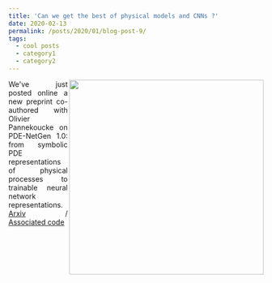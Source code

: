 ```yaml
---
title: 'Can we get the best of physical models and CNNs ?'
date: 2020-02-13
permalink: /posts/2020/01/blog-post-9/
tags:
  - cool posts
  - category1
  - category2
---
```


<div style="text-align: justify"> 
<img src="https://rfablet.github.io/images/figPDENetGen_Burgers202002.jpg" width="384" align ="right">
  We've just posted online a new preprint co-authored with Olivier Pannekoucke on PDE-NetGen 1.0: 
from symbolic PDE representations of physical processes to trainable neural network representations.
<a href="https://arxiv.org/pdf/2002.01029.pdf"> Arxiv</a> / <a href="https://github.com/opannekoucke/pdenetgen"> Associated code</a>



